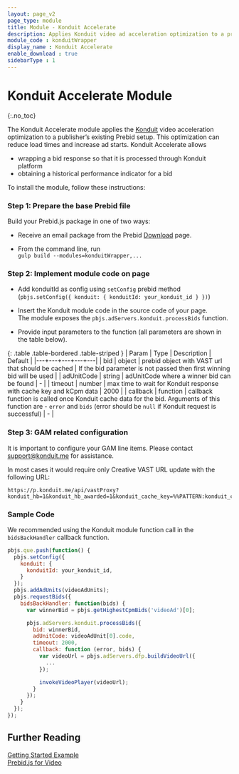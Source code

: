 ```yaml
---
layout: page_v2
page_type: module
title: Module - Konduit Accelerate
description: Applies Konduit video ad acceleration optimization to a provided bid.
module_code : konduitWrapper
display_name : Konduit Accelerate
enable_download : true
sidebarType : 1
---
```


# Konduit Accelerate Module
{:.no_toc}

The Konduit Accelerate module applies the [Konduit](https://konduitvideo.com/) video acceleration optimization to a publisher’s existing Prebid setup. This optimization can reduce load times and increase ad starts.
Konduit Accelerate allows
- wrapping a bid response so that it is processed through Konduit platform
- obtaining a historical performance indicator for a bid

 To install the module, follow these instructions:
 
### Step 1: Prepare the base Prebid file

Build your Prebid.js package in one of two ways:

- Receive an email package from the Prebid [Download](/download.html) page.

- From the command line, run  
   `gulp build --modules=konduitWrapper,...`


### Step 2: Implement module code on page

- Add konduitId as config using `setConfig` prebid method (`pbjs.setConfig({ konduit: { konduitId: your_konduit_id } })`)

- Insert the Konduit module code in the source code of your page.  
  The module exposes the `pbjs.adServers.konduit.processBids` function.
  
- Provide input parameters to the function (all parameters are shown in the table below).

{: .table .table-bordered .table-striped }
  | Param | Type | Description | Default |
  |---+---+---+---+---|
  | bid | object | prebid object with VAST url that should be cached | If the bid parameter is not passed then first winning bid will be used |
  | adUnitCode | string | adUnitCode where a winner bid can be found | - |
  | timeout | number | max time to wait for Konduit response with cache key and kCpm data | 2000 |
  | callback | function | callback function is called once Konduit cache data for the bid. Arguments of this function are - `error` and `bids` (error should be `null` if Konduit request is successful) | - |
  
### Step 3: GAM related configuration

It is important to configure your GAM line items. 
Please contact [support@konduit.me](mailto:support@konduit.me) for assistance.

In most cases it would require only Creative VAST URL update with the following URL:
```
https://p.konduit.me/api/vastProxy?konduit_hb=1&konduit_hb_awarded=1&konduit_cache_key=%%PATTERN:konduit_cache_key%%&konduit_id=%%PATTERN:konduit_id%%
```

### Sample Code

We recommended using the Konduit module function call in the `bidsBackHandler` callback function.

```javascript
pbjs.que.push(function() {
  pbjs.setConfig({
    konduit: {
      konduitId: your_konduit_id,
    }
  });
  pbjs.addAdUnits(videoAdUnits);
  pbjs.requestBids({
    bidsBackHandler: function(bids) {
      var winnerBid = pbjs.getHighestCpmBids('videoAd')[0];

      pbjs.adServers.konduit.processBids({
        bid: winnerBid,
        adUnitCode: videoAdUnit[0].code,
        timeout: 2000,
        callback: function (error, bids) {
          var videoUrl = pbjs.adServers.dfp.buildVideoUrl({
            ...
          });

          invokeVideoPlayer(videoUrl);
        }
      });
    }
  });
});
```


## Further Reading

[Getting Started Example]({{site.baseurl}}/dev-docs/getting-started.html)  
[Prebid.js for Video]({{site.baseurl}}/prebid-video/video-overview.html)  
